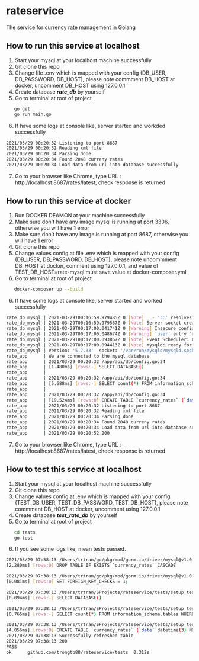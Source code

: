 # rateservice
The service for currency rate management in Golang

## How to run this service at localhost
1. Start your mysql at your localhost machine successfully
2. Git clone this repo
3. Change file .env which is mapped with your config (DB_USER, DB_PASSWORD, DB_HOST), please note commment DB_HOST at docker, uncomment DB_HOST using 127.0.0.1
4. Create database ***rate_db*** by yourself
5.  Go to terminal at root of project
```sh
   go get .    
   go run main.go
```

6. If have some logs at console like, server started and workded successfully

```sh
2021/03/29 00:20:32 Listening to port 8687
2021/03/29 00:20:32 Reading xml file
2021/03/29 00:20:34 Parsing done
2021/03/29 00:20:34 Found 2048 curreny rates 
2021/03/29 00:20:34 Load data from url into database successfully
```

7. Go to your browser like Chrome, type URL :  http://localhost:8687/rates/latest, check response is returned


## How to run this service at docker
1. Run DOCKER DEAMON at your machine successfully
2. Make sure don't have any image mysql is running at port 3306, otherwise you will have 1 error
3. Make sure don't have any image is running at port 8687, otherwise you will have 1 error
2. Git clone this repo
3. Change values config at file .env which is mapped with your config (DB_USER, DB_PASSWORD, DB_HOST), please note uncommment DB_HOST at docker, comment using 127.0.0.1, and value of TEST_DB_HOST=rate-mysql must save value at docker-composer.yml
5.  Go to terminal at root of project
```sh
   docker-composer up --build 
```

6. If have some logs at console like, server started and worked successfully

```sh
rate_db_mysql | 2021-03-29T00:16:59.979485Z 0 [Note]   - '::' resolves to '::';
rate_db_mysql | 2021-03-29T00:16:59.979567Z 0 [Note] Server socket created on IP: '::'.
rate_db_mysql | 2021-03-29T00:17:00.041741Z 0 [Warning] Insecure configuration for --pid-file: Location '/var/run/mysqld' in the path is accessible to all OS users. Consider choosing a different directory.
rate_db_mysql | 2021-03-29T00:17:00.048674Z 0 [Warning] 'user' entry 'root@rate-mysql' ignored in --skip-name-resolve mode.
rate_db_mysql | 2021-03-29T00:17:00.093867Z 0 [Note] Event Scheduler: Loaded 0 events
rate_db_mysql | 2021-03-29T00:17:00.094413Z 0 [Note] mysqld: ready for connections.
rate_db_mysql | Version: '5.7.33'  socket: '/var/run/mysqld/mysqld.sock'  port: 3306  MySQL Community Server (GPL)
rate_app      | We are connected to the mysql database
rate_app      | 2021/03/29 00:20:32 /app/api/db/config.go:34
rate_app      | [1.480ms] [rows:-] SELECT DATABASE()
rate_app      | 
rate_app      | 2021/03/29 00:20:32 /app/api/db/config.go:34
rate_app      | [5.688ms] [rows:-] SELECT count(*) FROM information_schema.tables WHERE table_schema = 'rate_db' AND table_name = 'currency_rates' AND table_type = 'BASE TABLE'
rate_app      | 
rate_app      | 2021/03/29 00:20:32 /app/api/db/config.go:34
rate_app      | [19.524ms] [rows:0] CREATE TABLE `currency_rates` (`date` datetime(3) NOT NULL,`currency_code` varchar(5) NOT NULL,`rate` decimal(15,6) NOT NULL,`created_at` datetime(3) NULL,`updated_at` datetime(3) NULL,PRIMARY KEY (`date`,`currency_code`))
rate_app      | 2021/03/29 00:20:32 Listening to port 8687
rate_app      | 2021/03/29 00:20:32 Reading xml file
rate_app      | 2021/03/29 00:20:34 Parsing done
rate_app      | 2021/03/29 00:20:34 Found 2048 curreny rates 
rate_app      | 2021/03/29 00:20:34 Load data from url into database successfully.
rate_app      | 2021/03/29 00:20:52 200

```

7. Go to your browser like Chrome, type URL :  http://localhost:8687/rates/latest, check response is returned

## How to test this service at localhost

1. Start your mysql at your localhost machine successfully
2. Git clone this repo
3. Change values config at .env which is mapped with your config (TEST_DB_USER, TEST_DB_PASSWORD, TEST_DB_HOST), please note commment DB_HOST at docker, uncomment using 127.0.0.1
4. Create database ***test_rate_db*** by yourself
5.  Go to terminal at root of project
```sh
   cd tests
   go test
```
6. If you see some logs like, mean tests passed.

```sh
2021/03/29 07:38:13 /Users/trtran/go/pkg/mod/gorm.io/driver/mysql@v1.0.5/migrator.go:165
[2.280ms] [rows:0] DROP TABLE IF EXISTS `currency_rates` CASCADE

2021/03/29 07:38:13 /Users/trtran/go/pkg/mod/gorm.io/driver/mysql@v1.0.5/migrator.go:170
[0.081ms] [rows:0] SET FOREIGN_KEY_CHECKS = 1;

2021/03/29 07:38:13 /Users/trtran/SProjects/rateservice/tests/setup_test.go:55
[0.094ms] [rows:-] SELECT DATABASE()

2021/03/29 07:38:13 /Users/trtran/SProjects/rateservice/tests/setup_test.go:55
[0.765ms] [rows:-] SELECT count(*) FROM information_schema.tables WHERE table_schema = 'test_rate_db' AND table_name = 'currency_rates' AND table_type = 'BASE TABLE'

2021/03/29 07:38:13 /Users/trtran/SProjects/rateservice/tests/setup_test.go:55
[4.056ms] [rows:0] CREATE TABLE `currency_rates` (`date` datetime(3) NOT NULL,`currency_code` varchar(5) NOT NULL,`rate` decimal(15,6) NOT NULL,`created_at` datetime(3) NULL,`updated_at` datetime(3) NULL,PRIMARY KEY (`date`,`currency_code`))
2021/03/29 07:38:13 Successfully refreshed table
2021/03/29 07:38:13 200
PASS
ok      github.com/trongtb88/rateservice/tests  0.312s

```







